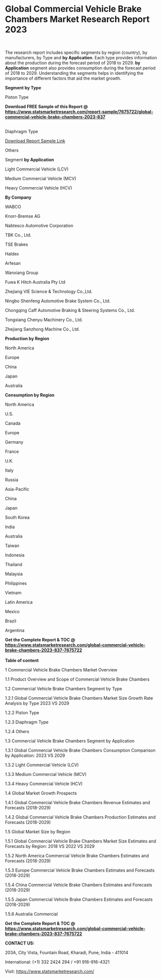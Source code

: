 <h1>Global Commercial Vehicle Brake Chambers Market Research Report 2023</h1><br/><p>The research report includes specific segments by region (country), by manufacturers, by Type and <strong>by Application</strong>. Each type provides information about the production during the forecast period of 2018 to 2029. <strong>by Application</strong> segment also provides consumption during the forecast period of 2018 to 2029. Understanding the segments helps in identifying the importance of different factors that aid the market growth.</p><p><strong>Segment by Type</strong></p><p>Piston Type</p><div><b>Download FREE Sample of this Report @ <a href="https://www.statsmarketresearch.com/download-free-sample/7675722/global-commercial-vehicle-brake-chambers-2023-837">https://www.statsmarketresearch.com/report-sample/7675722/global-commercial-vehicle-brake-chambers-2023-837</a></b></div><br><p>Diaphragm Type</p><p><a href="https://www.statsmarketresearch.com/download-free-sample/7675722/global-commercial-vehicle-brake-chambers-2023-837">Download Report Sample Link</a></p><p>Others</p><p>Segment <strong>by Application</strong></p><p>Light Commercial Vehicle (LCV)</p><p>Medium Commercial Vehicle (MCV)</p><p>Heavy Commercial Vehicle (HCV)</p><p><strong>By Company</strong></p><p>WABCO</p><p>Knorr-Bremse AG</p><p>Nabtesco Automotive Corporation</p><p>TBK Co., Ltd.</p><p>TSE Brakes</p><p>Haldex</p><p>Arfesan</p><p>Wanxiang Group</p><p>Fuwa K Hitch Australia Pty Ltd</p><p>Zhejiang VIE Science & Technology Co.,Ltd.</p><p>Ningbo Shenfeng Automotive Brake System Co., Ltd.</p><p>Chongqing Caff Automotive Braking & Steering Systems Co., Ltd.</p><p>Tongxiang Chenyu Machinery Co., Ltd.</p><p>Zhejiang Sanzhong Machine Co., Ltd.</p><p><strong>Production by Region</strong></p><p>North America</p><p>Europe</p><p>China</p><p>Japan</p><p>Australia</p><p><strong>Consumption by Region</strong></p><p>North America</p><p>U.S.</p><p>Canada</p><p>Europe</p><p>Germany</p><p>France</p><p>U.K.</p><p>Italy</p><p>Russia</p><p>Asia-Pacific</p><p>China</p><p>Japan</p><p>South Korea</p><p>India</p><p>Australia</p><p>Taiwan</p><p>Indonesia</p><p>Thailand</p><p>Malaysia</p><p>Philippines</p><p>Vietnam</p><p>Latin America</p><p>Mexico</p><p>Brazil</p><p>Argentina</p><div><b>Get the Complete Report & TOC @ <a href="https://www.statsmarketresearch.com/global-commercial-vehicle-brake-chambers-2023-837-7675722">https://www.statsmarketresearch.com/global-commercial-vehicle-brake-chambers-2023-837-7675722</a></b></div><br><b>Table of content</b><p>1 Commercial Vehicle Brake Chambers Market Overview<br />
 
  1.1 Product Overview and Scope of Commercial Vehicle Brake Chambers<br />
 
  1.2 Commercial Vehicle Brake Chambers Segment by Type<br />
 
  1.2.1 Global Commercial Vehicle Brake Chambers Market Size Growth Rate Analysis by Type 2023 VS 2029<br />
 
  1.2.2 Piston Type<br />
 
  1.2.3 Diaphragm Type<br />
 
  1.2.4 Others<br />
 
  1.3 Commercial Vehicle Brake Chambers Segment by Application<br />
 
  1.3.1 Global Commercial Vehicle Brake Chambers Consumption Comparison by Application: 2023 VS 2029<br />
 
  1.3.2 Light Commercial Vehicle (LCV)<br />
 
  1.3.3 Medium Commercial Vehicle (MCV)<br />
 
  1.3.4 Heavy Commercial Vehicle (HCV)<br />
 
  1.4 Global Market Growth Prospects<br />
 
  1.4.1 Global Commercial Vehicle Brake Chambers Revenue Estimates and Forecasts (2018-2029)<br />
 
  1.4.2 Global Commercial Vehicle Brake Chambers Production Estimates and Forecasts (2018-2029)<br />
 
  1.5 Global Market Size by Region<br />
 
  1.5.1 Global Commercial Vehicle Brake Chambers Market Size Estimates and Forecasts by Region: 2018 VS 2022 VS 2029<br />
 
  1.5.2 North America Commercial Vehicle Brake Chambers Estimates and Forecasts (2018-2029)<br />
 
  1.5.3 Europe Commercial Vehicle Brake Chambers Estimates and Forecasts (2018-2029)<br />
 
  1.5.4 China Commercial Vehicle Brake Chambers Estimates and Forecasts (2018-2029)<br />
 
  1.5.5 Japan Commercial Vehicle Brake Chambers Estimates and Forecasts (2018-2029)<br />
 
  1.5.6 Australia Commercial <br><div><b>Get the Complete Report & TOC @ <a href="https://www.statsmarketresearch.com/global-commercial-vehicle-brake-chambers-2023-837-7675722">https://www.statsmarketresearch.com/global-commercial-vehicle-brake-chambers-2023-837-7675722</a></b></div></p>
 
 <b>CONTACT US:</b><br>
 
 203A, City Vista, Fountain Road, Kharadi, Pune, India - 411014 <br>
 
 International: (+1) 332 2424 294 / +91 916-916-4321<br>
 
 Visit: <a href="https://www.statsmarketresearch.com/">https://www.statsmarketresearch.com/</a>
 
 <br>